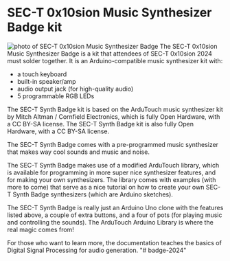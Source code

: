 # SEC-T 0x10sion Music Synthesizer Badge kit
![photo of SEC-T 0x10sion Music Synthesizer Badge](https://github.com/user-attachments/assets/5560923a-0038-4800-beb4-cfb76b8eb46d)
The SEC-T 0x10sion Music Synthesizer Badge is a kit that attendees of SEC-T 0x10sion 2024 must solder together.
It is an Arduino-compatible music synthesizer kit with:
* a touch keyboard
* built-in speaker/amp
* audio output jack (for high-quality audio)
* 5 programmable RGB LEDs

The SEC-T Synth Badge kit is based on the ArduTouch music synthesizer kit by Mitch Altman / Cornfield Electronics,
which is fully Open Hardware, with a CC BY-SA license.
The SEC-T Synth Badge kit is also fully Open Hardware, with a CC BY-SA license.

The SEC-T Synth Badge comes with a pre-programmed music synthesizer that makes way cool sounds and music and noise.

The SEC-T Synth Badge makes use of a modified ArduTouch library, which is available for
programming in more super nice synthesizer features, and for making your own synthesizers.
The library comes with examples (with more to come) that serve as a nice tutorial
on how to create your own SEC-T Synth Badge synthesizers (which are Arduino sketches).

The SEC-T Synth Badge is really just an Arduino Uno clone
with the features listed above, a couple of extra buttons, and a four of pots (for playing music and controlling the sounds).
The ArduTouch Arduino Library is where the real magic comes from!

For those who want to learn more, the documentation teaches the basics of Digital Signal Processing for audio generation.
"# badge-2024" 
